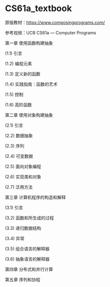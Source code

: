 # CS61a_textbook

原版教材：https://www.composingprograms.com/

参考视频：UCB CS61a — Computer Programs

第一章 使用函数构建抽象

(1.1) 引言

(1.2) 编程元素

(1.3) 定义新的函数

(1.4) 实践指南：函数的艺术

(1.5) 控制

(1.6) 高阶函数

第二章 使用对象构建抽象

(2.1) 引言

(2.2) 数据抽象

(2.3) 序列

(2.4) 可变数据

(2.5) 面向对象编程

(2.6) 实现类和对象

(2.7) 泛用方法

第三章 计算机程序的构造和解释

(3.1) 引言

(3.2) 函数和所生成的过程

(3.3) 递归数据结构

(3.4) 异常

(3.5) 组合语言的解释器

(3.6) 抽象语言的解释器

第四章 分布式和并行计算

第五章 序列和协程
